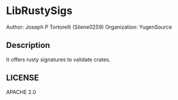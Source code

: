 # LibRustySigs

Author: Joseph P Tortorelli (Silene0259)
Organization: YugenSource

## Description

It offers rusty signatures to validate crates.

## LICENSE

APACHE 2.0
